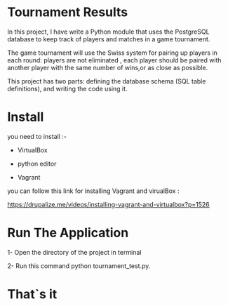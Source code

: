 # Tournament Results

In this project, I have write a Python module that uses the PostgreSQL database to
keep track of players and matches in a game tournament.

The game tournament will use the Swiss system for pairing up players in each round:
players are not eliminated ,
each player should be paired with another player with the same number of wins,or as close as possible.

This project has two parts: defining the database schema (SQL table definitions), and writing the code using it.

# Install 

you need to install :-

* VirtualBox

* python editor 

* Vagrant

you can follow this link for installing Vagrant and virualBox :

https://drupalize.me/videos/installing-vagrant-and-virtualbox?p=1526

# Run The Application 

1- Open the directory of the project in terminal

2- Run this command python tournament_test.py.


# That`s it

